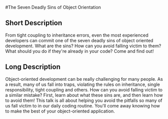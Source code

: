 #The Seven Deadly Sins of Object Orientation

## Short Description
From tight coupling to inheritance errors, even the most experienced developers can commit one of the seven deadly sins of object oriented development. What are the sins? How can you avoid falling victim to them? What should you do if they're already in your code? Come and find out!

## Long Description
Object-oriented development can be really challenging for many people. As a result, many of us fall into traps, violating the rules on inheritance, single responsibility, tight coupling and others. How can you avoid falling victim to a similar mistake? First, learn about what these sins are, and then learn how to avoid them! This talk is all about helping you avoid the pitfalls so many of us fall victim to in our daily coding routine. You'll come away knowing how to make the best of your object-oriented application.